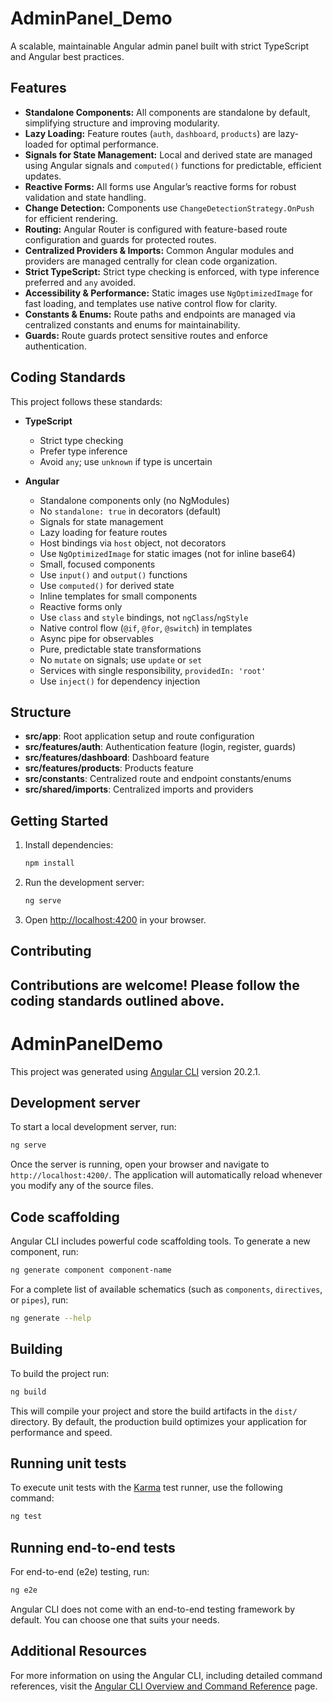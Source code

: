 # AdminPanel_Demo

A scalable, maintainable Angular admin panel built with strict TypeScript and Angular best practices.

## Features

- **Standalone Components:** All components are standalone by default, simplifying structure and improving modularity.
- **Lazy Loading:** Feature routes (`auth`, `dashboard`, `products`) are lazy-loaded for optimal performance.
- **Signals for State Management:** Local and derived state are managed using Angular signals and `computed()` functions for predictable, efficient updates.
- **Reactive Forms:** All forms use Angular’s reactive forms for robust validation and state handling.
- **Change Detection:** Components use `ChangeDetectionStrategy.OnPush` for efficient rendering.
- **Routing:** Angular Router is configured with feature-based route configuration and guards for protected routes.
- **Centralized Providers & Imports:** Common Angular modules and providers are managed centrally for clean code organization.
- **Strict TypeScript:** Strict type checking is enforced, with type inference preferred and `any` avoided.
- **Accessibility & Performance:** Static images use `NgOptimizedImage` for fast loading, and templates use native control flow for clarity.
- **Constants & Enums:** Route paths and endpoints are managed via centralized constants and enums for maintainability.
- **Guards:** Route guards protect sensitive routes and enforce authentication.

## Coding Standards

This project follows these standards:

- **TypeScript**
  - Strict type checking
  - Prefer type inference
  - Avoid `any`; use `unknown` if type is uncertain

- **Angular**
  - Standalone components only (no NgModules)
  - No `standalone: true` in decorators (default)
  - Signals for state management
  - Lazy loading for feature routes
  - Host bindings via `host` object, not decorators
  - Use `NgOptimizedImage` for static images (not for inline base64)
  - Small, focused components
  - Use `input()` and `output()` functions
  - Use `computed()` for derived state
  - Inline templates for small components
  - Reactive forms only
  - Use `class` and `style` bindings, not `ngClass`/`ngStyle`
  - Native control flow (`@if`, `@for`, `@switch`) in templates
  - Async pipe for observables
  - Pure, predictable state transformations
  - No `mutate` on signals; use `update` or `set`
  - Services with single responsibility, `providedIn: 'root'`
  - Use `inject()` for dependency injection

## Structure

- **src/app**: Root application setup and route configuration
- **src/features/auth**: Authentication feature (login, register, guards)
- **src/features/dashboard**: Dashboard feature
- **src/features/products**: Products feature
- **src/constants**: Centralized route and endpoint constants/enums
- **src/shared/imports**: Centralized imports and providers

## Getting Started

1. Install dependencies:
   ```bash
   npm install
   ```
2. Run the development server:
   ```bash
   ng serve
   ```
3. Open [http://localhost:4200](http://localhost:4200) in your browser.

## Contributing

Contributions are welcome! Please follow the coding standards outlined above.
---------------------------------------------------------------------------------------------------------------------------------------------------

# AdminPanelDemo

This project was generated using [Angular CLI](https://github.com/angular/angular-cli) version 20.2.1.

## Development server

To start a local development server, run:

```bash
ng serve
```

Once the server is running, open your browser and navigate to `http://localhost:4200/`. The application will automatically reload whenever you modify any of the source files.

## Code scaffolding

Angular CLI includes powerful code scaffolding tools. To generate a new component, run:

```bash
ng generate component component-name
```

For a complete list of available schematics (such as `components`, `directives`, or `pipes`), run:

```bash
ng generate --help
```

## Building

To build the project run:

```bash
ng build
```

This will compile your project and store the build artifacts in the `dist/` directory. By default, the production build optimizes your application for performance and speed.

## Running unit tests

To execute unit tests with the [Karma](https://karma-runner.github.io) test runner, use the following command:

```bash
ng test
```

## Running end-to-end tests

For end-to-end (e2e) testing, run:

```bash
ng e2e
```

Angular CLI does not come with an end-to-end testing framework by default. You can choose one that suits your needs.

## Additional Resources

For more information on using the Angular CLI, including detailed command references, visit the [Angular CLI Overview and Command Reference](https://angular.dev/tools/cli) page.
